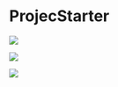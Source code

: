 # ProjecStarter

 
![](https://github.com/melvincabatuan/JavaFXProjectStarterDemo/blob/master/Capture1.PNG)

![](https://github.com/melvincabatuan/JavaFXProjectStarterDemo/blob/master/Capture2.PNG)

![](https://github.com/melvincabatuan/JavaFXProjectStarterDemo/blob/master/Capture3.PNG)
